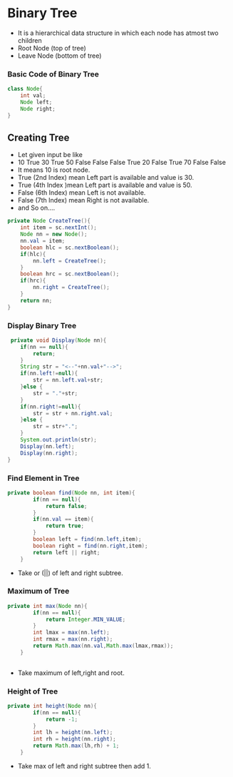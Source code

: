 # Binary Tree 
- It is a hierarchical data structure in which each node has atmost two children
- Root Node (top of tree)
- Leave Node (bottom of tree)

### Basic Code of Binary Tree
```java 
class Node{
    int val;
    Node left;
    Node right;
}
```
## Creating Tree 
- Let given input be like 
- 10 True 30 True 50 False False False True 20 False True 70 False False
- It means 10 is root node.
- True (2nd Index) mean Left part is available and value is 30.
- True (4th Index )mean Left part is available and value is 50.
- False (6th Index) mean Left is not available.
- False (7th Index) mean Right is not available.
- and So on....

```java
private Node CreateTree(){
    int item = sc.nextInt();
    Node nn = new Node();
    nn.val = item;
    boolean hlc = sc.nextBoolean();
    if(hlc){
        nn.left = CreateTree();
    }
    boolean hrc = sc.nextBoolean();
    if(hrc){
        nn.right = CreateTree();
    }
    return nn;
}
```
### Display Binary Tree 
```java
 private void Display(Node nn){
    if(nn == null){
        return;
    }
    String str = "<--"+nn.val+"-->";
    if(nn.left!=null){
        str = nn.left.val+str;
    }else {
        str = "."+str;
    }
    if(nn.right!=null){
        str = str + nn.right.val;
    }else {
        str = str+".";
    }
    System.out.println(str);
    Display(nn.left);
    Display(nn.right);
}
 ```

### Find Element in Tree 
```java 
private boolean find(Node nn, int item){
        if(nn == null){
            return false;
        }
        if(nn.val == item){
            return true;
        }
        boolean left = find(nn.left,item);
        boolean right = find(nn.right,item);
        return left || right;
    }
```
- Take or (||) of left and right subtree.

### Maximum of Tree 
```java 
private int max(Node nn){
        if(nn == null){
            return Integer.MIN_VALUE;
        }
        int lmax = max(nn.left);
        int rmax = max(nn.right);
        return Math.max(nn.val,Math.max(lmax,rmax));
    }
    
```
- Take maximum of left,right and root.

### Height of Tree
```java 
private int height(Node nn){
        if(nn == null){
            return -1;
        }
        int lh = height(nn.left);
        int rh = height(nn.right);
        return Math.max(lh,rh) + 1;
    }
```
- Take max of left and right subtree then add 1.